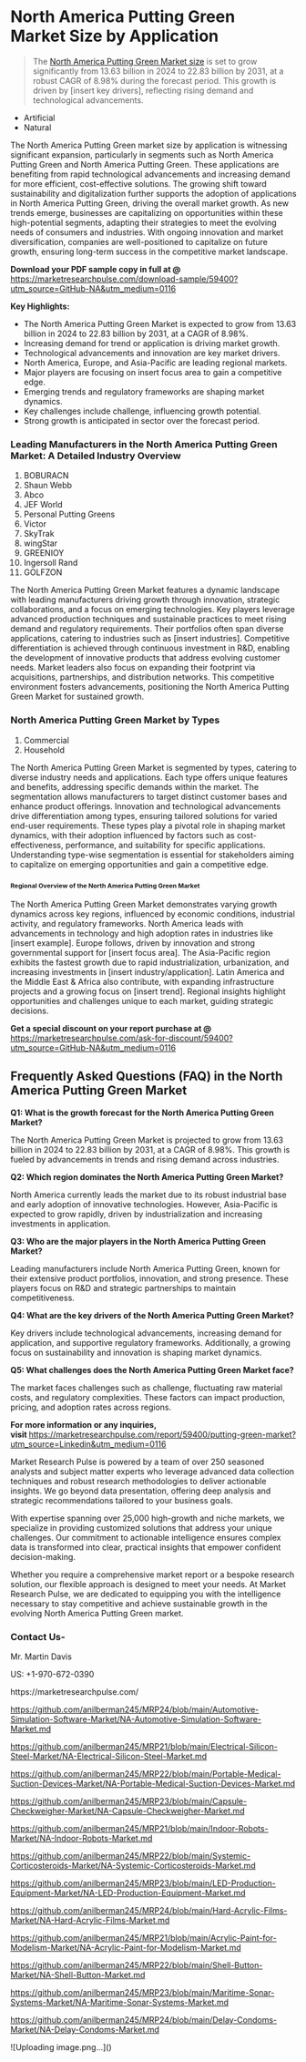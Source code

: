 <h1>North America Putting Green Market&nbsp;Size by Application</h1><blockquote><p>The <a href="https://marketresearchpulse.com/download-sample/59400?utm_source=GitHub-NA&amp;utm_medium=0116">North America Putting Green Market size</a> is set to grow significantly from 13.63 billion in 2024 to 22.83 billion by 2031, at a robust CAGR of 8.98% during the forecast period. This growth is driven by [insert key drivers], reflecting rising demand and technological advancements.</p></blockquote><ul><li>Artificial <li> Natural</li></ul><p>The North America Putting Green market size by application is witnessing significant expansion, particularly in segments such as North America Putting Green and North America Putting Green. These applications are benefiting from rapid technological advancements and increasing demand for more efficient, cost-effective solutions. The growing shift toward sustainability and digitalization further supports the adoption of applications in North America Putting Green, driving the overall market growth. As new trends emerge, businesses are capitalizing on opportunities within these high-potential segments, adapting their strategies to meet the evolving needs of consumers and industries. With ongoing innovation and market diversification, companies are well-positioned to capitalize on future growth, ensuring long-term success in the competitive market landscape.</p><p><strong>Download your PDF sample copy in full at @ </strong><a href="https://marketresearchpulse.com/download-sample/59400?utm_source=GitHub-NA&amp;utm_medium=0116">https://marketresearchpulse.com/download-sample/59400?utm_source=GitHub-NA&amp;utm_medium=0116</a></p><p><strong>Key Highlights: </strong></p><ul><li>The North America Putting Green Market is expected to grow from 13.63 billion in 2024 to 22.83 billion by 2031, at a CAGR of 8.98%.</li><li>Increasing demand for trend or application is driving market growth.</li><li>Technological advancements and innovation are key market drivers.</li><li>North America, Europe, and Asia-Pacific are leading regional markets.</li><li>Major players are focusing on insert focus area to gain a competitive edge.</li><li>Emerging trends and regulatory frameworks are shaping market dynamics.</li><li>Key challenges include challenge, influencing growth potential.</li><li>Strong growth is anticipated in sector over the forecast period.</li></ul><h3>Leading Manufacturers in the North America Putting Green Market: A Detailed Industry Overview</h3><ol><li>BOBURACN</li><li>Shaun Webb</li><li>Abco</li><li>JEF World</li><li>Personal Putting Greens</li><li>Victor</li><li>SkyTrak</li><li>wingStar</li><li>GREENIOY</li><li>Ingersoll Rand</li><li>GOLFZON</li></ol><div class="flex max-w-full flex-col flex-grow"><div class="min-h-8 text-message flex w-full flex-col items-end gap-2 whitespace-normal break-words [.text-message+&amp;]:mt-5" dir="auto" data-message-author-role="assistant" data-message-id="fd8432e4-4910-450d-b182-61b7bfb0a01f" data-message-model-slug="gpt-4o"><div class="flex w-full flex-col gap-1 empty:hidden first:pt-[3px]"><div class="markdown prose w-full break-words dark:prose-invert light"><p>The North America Putting Green Market features a dynamic landscape with leading manufacturers driving growth through innovation, strategic collaborations, and a focus on emerging technologies. Key players leverage advanced production techniques and sustainable practices to meet rising demand and regulatory requirements. Their portfolios often span diverse applications, catering to industries such as [insert industries]. Competitive differentiation is achieved through continuous investment in R&amp;D, enabling the development of innovative products that address evolving customer needs. Market leaders also focus on expanding their footprint via acquisitions, partnerships, and distribution networks. This competitive environment fosters advancements, positioning the North America Putting Green Market for sustained growth.</p></div></div></div></div><h3>North America Putting Green Market by Types</h3><ol><li>Commercial <li> Household</li></ol><div class="flex max-w-full flex-col flex-grow"><div class="min-h-8 text-message flex w-full flex-col items-end gap-2 whitespace-normal break-words [.text-message+&amp;]:mt-5" dir="auto" data-message-author-role="assistant" data-message-id="084470be-0bb7-4664-bddf-5156b4f41249" data-message-model-slug="gpt-4o-mini"><div class="flex w-full flex-col gap-1 empty:hidden first:pt-[3px]"><div class="markdown prose w-full break-words dark:prose-invert light"><p>The North America Putting Green Market is segmented by types, catering to diverse industry needs and applications. Each type offers unique features and benefits, addressing specific demands within the market. The segmentation allows manufacturers to target distinct customer bases and enhance product offerings. Innovation and technological advancements drive differentiation among types, ensuring tailored solutions for varied end-user requirements. These types play a pivotal role in shaping market dynamics, with their adoption influenced by factors such as cost-effectiveness, performance, and suitability for specific applications. Understanding type-wise segmentation is essential for stakeholders aiming to capitalize on emerging opportunities and gain a competitive edge.</p></div></div></div></div><h3><span style="font-size: 11px;">Regional Overview of the North America Putting Green Market</span></h3><div class="flex max-w-full flex-col flex-grow"><div class="min-h-8 text-message flex w-full flex-col items-end gap-2 whitespace-normal break-words [.text-message+&amp;]:mt-5" dir="auto" data-message-author-role="assistant" data-message-id="e9038762-ce64-4e30-91c9-9bd413514231" data-message-model-slug="gpt-4o-mini"><div class="flex w-full flex-col gap-1 empty:hidden first:pt-[3px]"><div class="markdown prose w-full break-words dark:prose-invert light"><p>The North America Putting Green Market demonstrates varying growth dynamics across key regions, influenced by economic conditions, industrial activity, and regulatory frameworks. North America leads with advancements in technology and high adoption rates in industries like [insert example]. Europe follows, driven by innovation and strong governmental support for [insert focus area]. The Asia-Pacific region exhibits the fastest growth due to rapid industrialization, urbanization, and increasing investments in [insert industry/application]. Latin America and the Middle East &amp; Africa also contribute, with expanding infrastructure projects and a growing focus on [insert trend]. Regional insights highlight opportunities and challenges unique to each market, guiding strategic decisions.</p></div></div></div></div><p><strong>Get a special discount on your report purchase at @ </strong><a href="https://marketresearchpulse.com/ask-for-discount/59400?utm_source=GitHub-NA&amp;utm_medium=0116">https://marketresearchpulse.com/ask-for-discount/59400?utm_source=GitHub-NA&amp;utm_medium=0116</a></p><h2>Frequently Asked Questions (FAQ) in the North America Putting Green Market</h2><p><strong>Q1: What is the growth forecast for the North America Putting Green Market?</strong></p><p>The North America Putting Green Market is projected to grow from 13.63 billion in 2024 to 22.83 billion by 2031, at a CAGR of 8.98%. This growth is fueled by advancements in trends and rising demand across industries.</p><p><strong>Q2: Which region dominates the North America Putting Green Market?</strong></p><p>North America currently leads the market due to its robust industrial base and early adoption of innovative technologies. However, Asia-Pacific is expected to grow rapidly, driven by industrialization and increasing investments in application.</p><p><strong>Q3: Who are the major players in the North America Putting Green Market?</strong></p><p>Leading manufacturers include North America Putting Green, known for their extensive product portfolios, innovation, and strong presence. These players focus on R&amp;D and strategic partnerships to maintain competitiveness.</p><p><strong>Q4: What are the key drivers of the North America Putting Green Market?</strong></p><p>Key drivers include technological advancements, increasing demand for application, and supportive regulatory frameworks. Additionally, a growing focus on sustainability and innovation is shaping market dynamics.</p><p><strong>Q5: What challenges does the North America Putting Green Market face?</strong></p><p>The market faces challenges such as challenge, fluctuating raw material costs, and regulatory complexities. These factors can impact production, pricing, and adoption rates across regions.</p><p><strong>For more information or any inquiries, visit&nbsp;</strong><a href="https://marketresearchpulse.com/report/59400/putting-green-market?utm_source=Linkedin&utm_medium=0116">https://marketresearchpulse.com/report/59400/putting-green-market?utm_source=Linkedin&utm_medium=0116</a></p><p>Market Research Pulse is powered by a team of over 250 seasoned analysts and subject matter experts who leverage advanced data collection techniques and robust research methodologies to deliver actionable insights. We go beyond data presentation, offering deep analysis and strategic recommendations tailored to your business goals.</p><p>With expertise spanning over 25,000 high-growth and niche markets, we specialize in providing customized solutions that address your unique challenges. Our commitment to actionable intelligence ensures complex data is transformed into clear, practical insights that empower confident decision-making.</p><p>Whether you require a comprehensive market report or a bespoke research solution, our flexible approach is designed to meet your needs. At Market Research Pulse, we are dedicated to equipping you with the intelligence necessary to stay competitive and achieve sustainable growth in the evolving North America Putting Green market.</p><h3><strong>Contact Us-</strong></h3><p>Mr. Martin Davis</p><p>US: +1-970-672-0390</p><p>https://marketresearchpulse.com/</p><p><a href="https://github.com/anilberman245/MRP24/blob/main/Automotive-Simulation-Software-Market/NA-Automotive-Simulation-Software-Market.md">https://github.com/anilberman245/MRP24/blob/main/Automotive-Simulation-Software-Market/NA-Automotive-Simulation-Software-Market.md</a></p><p><a href="https://github.com/anilberman245/MRP21/blob/main/Electrical-Silicon-Steel-Market/NA-Electrical-Silicon-Steel-Market.md">https://github.com/anilberman245/MRP21/blob/main/Electrical-Silicon-Steel-Market/NA-Electrical-Silicon-Steel-Market.md</a></p><p><a href="https://github.com/anilberman245/MRP22/blob/main/Portable-Medical-Suction-Devices-Market/NA-Portable-Medical-Suction-Devices-Market.md">https://github.com/anilberman245/MRP22/blob/main/Portable-Medical-Suction-Devices-Market/NA-Portable-Medical-Suction-Devices-Market.md</a></p><p><a href="https://github.com/anilberman245/MRP23/blob/main/Capsule-Checkweigher-Market/NA-Capsule-Checkweigher-Market.md">https://github.com/anilberman245/MRP23/blob/main/Capsule-Checkweigher-Market/NA-Capsule-Checkweigher-Market.md</a></p><p><a href="https://github.com/anilberman245/MRP21/blob/main/Indoor-Robots-Market/NA-Indoor-Robots-Market.md">https://github.com/anilberman245/MRP21/blob/main/Indoor-Robots-Market/NA-Indoor-Robots-Market.md</a></p><p><a href="https://github.com/anilberman245/MRP22/blob/main/Systemic-Corticosteroids-Market/NA-Systemic-Corticosteroids-Market.md">https://github.com/anilberman245/MRP22/blob/main/Systemic-Corticosteroids-Market/NA-Systemic-Corticosteroids-Market.md</a></p><p><a href="https://github.com/anilberman245/MRP23/blob/main/LED-Production-Equipment-Market/NA-LED-Production-Equipment-Market.md">https://github.com/anilberman245/MRP23/blob/main/LED-Production-Equipment-Market/NA-LED-Production-Equipment-Market.md</a></p><p><a href="https://github.com/anilberman245/MRP24/blob/main/Hard-Acrylic-Films-Market/NA-Hard-Acrylic-Films-Market.md">https://github.com/anilberman245/MRP24/blob/main/Hard-Acrylic-Films-Market/NA-Hard-Acrylic-Films-Market.md</a></p><p><a href="https://github.com/anilberman245/MRP21/blob/main/Acrylic-Paint-for-Modelism-Market/NA-Acrylic-Paint-for-Modelism-Market.md">https://github.com/anilberman245/MRP21/blob/main/Acrylic-Paint-for-Modelism-Market/NA-Acrylic-Paint-for-Modelism-Market.md</a></p><p><a href="https://github.com/anilberman245/MRP22/blob/main/Shell-Button-Market/NA-Shell-Button-Market.md">https://github.com/anilberman245/MRP22/blob/main/Shell-Button-Market/NA-Shell-Button-Market.md</a></p><p><a href="https://github.com/anilberman245/MRP23/blob/main/Maritime-Sonar-Systems-Market/NA-Maritime-Sonar-Systems-Market.md">https://github.com/anilberman245/MRP23/blob/main/Maritime-Sonar-Systems-Market/NA-Maritime-Sonar-Systems-Market.md</a></p><p><a href="https://github.com/anilberman245/MRP24/blob/main/Delay-Condoms-Market/NA-Delay-Condoms-Market.md">https://github.com/anilberman245/MRP24/blob/main/Delay-Condoms-Market/NA-Delay-Condoms-Market.md</a></p>
![Uploading image.png…]()
